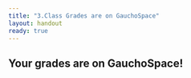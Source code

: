 ```yaml
---
title: "3.Class Grades are on GauchoSpace"
layout: handout
ready: true
---
```

<h2>Your grades are on GauchoSpace!</h2>

